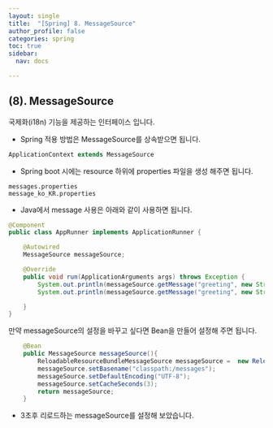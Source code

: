 ```yaml
---
layout: single
title:  "[Spring] 8. MessageSource"
author_profile: false
categories: spring
toc: true
sidebar:
  nav: docs

---
```


## (8). MessageSource

국제화(i18n) 기능을 제공하는 인터페이스 입니다.

- Spring 적용 방법은 MessageSource를 상속받으면 됩니다.

```java
ApplicationContext extends MessageSource
```

- Spring boot 시에는 resource 하위에 properties 파일을 생성 해주면 됩니다.

```
messages.properties
message_ko_KR.properties
```

- Java에서 message 사용은 아래와 같이 사용하면 됩니다.

```java
@Component
public class AppRunner implements ApplicationRunner {

    @Autowired
    MessageSource messageSource;

    @Override
    public void run(ApplicationArguments args) throws Exception {
        System.out.println(messageSource.getMessage("greeting", new String[]{"hmyuk"}, Locale.KOREA));
        System.out.println(messageSource.getMessage("greeting", new String[]{"hmyuk"}, Locale.getDefault()));

    }
}
```



만약 messageSource의 설정을 바꾸고 싶다면 Bean을 만들어 설정해 주면 됩니다.

```java
    @Bean
    public MessageSource messageSource(){
        ReloadableResourceBundleMessageSource messageSource =  new ReloadableResourceBundleMessageSource();
        messageSource.setBasename("classpath:/messages");
        messageSource.setDefaultEncoding("UTF-8");
        messageSource.setCacheSeconds(3);
        return messageSource;
    }
```

- 3초후 리로드하는 messageSource를 설정해 보았습니다.

